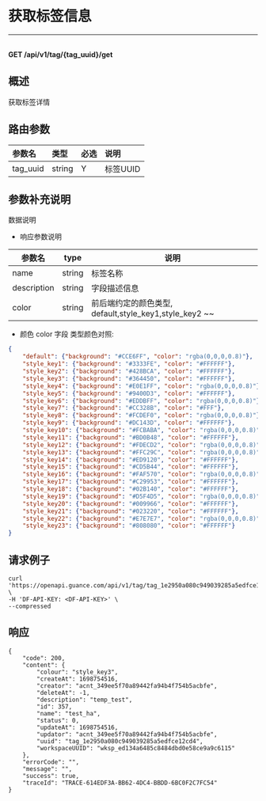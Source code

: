 # 获取标签信息

---

<br />**GET /api/v1/tag/\{tag_uuid\}/get**

## 概述
获取标签详情




## 路由参数

| 参数名        | 类型     | 必选   | 说明              |
|:-----------|:-------|:-----|:----------------|
| tag_uuid | string | Y | 标签UUID<br> |


## 参数补充说明

数据说明

- 响应参数说明

| 参数名           | type | 说明                                                 |
| ---------------- | ---- | ---------------------------------------------------- |
| name       | string | 标签名称 |
| description             | string | 字段描述信息                                                 |
| color    | string | 前后端约定的颜色类型, default,style_key1,style_key2 ~~                |

- 颜色 color 字段 类型颜色对照:
```json
{
    "default": {"background": "#CCE6FF", "color": "rgba(0,0,0,0.8)"},
    "style_key1": {"background": "#3333FE", "color": "#FFFFFF"},
    "style_key2": {"background": "#428BCA", "color": "#FFFFFF"},
    "style_key3": {"background": "#364450", "color": "#FFFFFF"},
    "style_key4": {"background": "#E0E1FF", "color": "rgba(0,0,0,0.8)"},
    "style_key5": {"background": "#9400D3", "color": "#FFFFFF"},
    "style_key6": {"background": "#EDDBFF", "color": "rgba(0,0,0,0.8)"},
    "style_key7": {"background": "#CC328B", "color": "#FFF"},
    "style_key8": {"background": "#FCDEF0", "color": "rgba(0,0,0,0.8)"},
    "style_key9": {"background": "#DC143D", "color": "#FFFFFF"},
    "style_key10": {"background": "#FCBABA", "color": "rgba(0,0,0,0.8)"},
    "style_key11": {"background": "#BD0B48", "color": "#FFFFFF"},
    "style_key12": {"background": "#FDECD2", "color": "rgba(0,0,0,0.8)"},
    "style_key13": {"background": "#FFC29C", "color": "rgba(0,0,0,0.8)"},
    "style_key14": {"background": "#ED9120", "color": "#FFFFFF"},
    "style_key15": {"background": "#CD5B44", "color": "#FFFFFF"},
    "style_key16": {"background": "#FAF570", "color": "rgba(0,0,0,0.8)"},
    "style_key17": {"background": "#C29953", "color": "#FFFFFF"},
    "style_key18": {"background": "#02B140", "color": "#FFFFFF"},
    "style_key19": {"background": "#D5F4D5", "color": "rgba(0,0,0,0.8)"},
    "style_key20": {"background": "#009966", "color": "#FFFFFF"},
    "style_key21": {"background": "#023220", "color": "#FFFFFF"},
    "style_key22": {"background": "#E7E7E7", "color": "rgba(0,0,0,0.8)"},
    "style_key23": {"background": "#808080", "color": "#FFFFFF"}
}

```




## 请求例子
```shell
curl 'https://openapi.guance.com/api/v1/tag/tag_1e2950a080c949039285a5edfce12cd4/get' \
-H 'DF-API-KEY: <DF-API-KEY>' \
--compressed
```




## 响应
```shell
{
    "code": 200,
    "content": {
        "colour": "style_key3",
        "createAt": 1698754516,
        "creator": "acnt_349ee5f70a89442fa94b4f754b5acbfe",
        "deleteAt": -1,
        "description": "temp_test",
        "id": 357,
        "name": "test_ha",
        "status": 0,
        "updateAt": 1698754516,
        "updator": "acnt_349ee5f70a89442fa94b4f754b5acbfe",
        "uuid": "tag_1e2950a080c949039285a5edfce12cd4",
        "workspaceUUID": "wksp_ed134a6485c8484dbd0e58ce9a9c6115"
    },
    "errorCode": "",
    "message": "",
    "success": true,
    "traceId": "TRACE-614EDF3A-BB62-4DC4-BBDD-6BC0F2C7FC54"
} 
```




